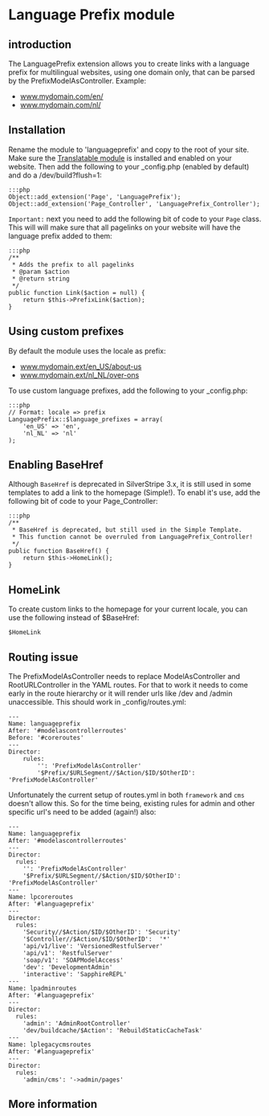 # Language Prefix module #
## introduction #
The LanguagePrefix extension allows you to create links with a language prefix
for multilingual websites, using one domain only, that can be parsed by the 
PrefixModelAsController. Example:

 * www.mydomain.com/en/
 * www.mydomain.com/nl/
 

## Installation ##
Rename the module to 'languageprefix' and copy to the root of your site. Make sure the 
[Translatable module](https://github.com/silverstripe/silverstripe-translatable) is installed and enabled on your website. Then add the following to your _config.php (enabled by default) and do a /dev/build?flush=1:

	:::php
	Object::add_extension('Page', 'LanguagePrefix'); 
	Object::add_extension('Page_Controller', 'LanguagePrefix_Controller'); 
	
`Important:` next you need to add the following bit of code to your `Page` class. This will will make sure that all pagelinks on your website will have the language prefix added to them:

	:::php
	/**
	 * Adds the prefix to all pagelinks  
	 * @param $action
	 * @return string 
	 */
	public function Link($action = null) {
		return $this->PrefixLink($action);
	} 	

## Using custom prefixes ##
By default the module uses the locale as prefix:

* www.mydomain.ext/en_US/about-us
* www.mydomain.ext/nl_NL/over-ons

To use custom language prefixes, add the following to your _config.php:

	:::php
	// Format: locale => prefix
	LanguagePrefix::$language_prefixes = array(
	    'en_US' => 'en',
	    'nl_NL' => 'nl'
	);

## Enabling BaseHref ##
Although `BaseHref` is deprecated in SilverStripe 3.x, it is still used in some templates to add a link to the homepage (Simple!). To enabl it's use, add the following bit of code to your Page_Controller:

	:::php
	/**
	 * BaseHref is deprecated, but still used in the Simple Template.
	 * This function cannot be overruled from LanguagePrefix_Controller!
	 */
	public function BaseHref() {
		return $this->HomeLink();
	}  

## HomeLink ##
To create custom links to the homepage for your current locale, you can use the following instead of $BaseHref:

	$HomeLink

## Routing issue ##
The PrefixModelAsController needs to replace ModelAsController and RootURLController in
the YAML routes. For that to work it needs to come early in the route hierarchy or it will render urls like /dev and /admin unaccessible. This should work in _config/routes.yml:

	---
	Name: languageprefix
	After: '#modelascontrollerroutes'
	Before: '#coreroutes'
	---
	Director:
		rules:  
			'': 'PrefixModelAsController'
			'$Prefix/$URLSegment//$Action/$ID/$OtherID': 'PrefixModelAsController' 

Unfortunately the current setup of routes.yml in both `framework` and `cms` doesn't allow this. So for the time being, existing rules for admin and other specific url's need to be added (again!) also: 

	---
	Name: languageprefix
	After: '#modelascontrollerroutes'
	---
	Director:
	  rules:
	    '': 'PrefixModelAsController'
	    '$Prefix/$URLSegment//$Action/$ID/$OtherID': 'PrefixModelAsController'
	---
	Name: lpcoreroutes
	After: '#languageprefix'
	---
	Director:
	  rules:
	    'Security//$Action/$ID/$OtherID': 'Security'
	    '$Controller//$Action/$ID/$OtherID':  '*'
	    'api/v1/live': 'VersionedRestfulServer'
	    'api/v1': 'RestfulServer'
	    'soap/v1': 'SOAPModelAccess'
	    'dev': 'DevelopmentAdmin'
	    'interactive': 'SapphireREPL'
	---
	Name: lpadminroutes
	After: '#languageprefix'
	---
	Director:
	  rules:
	    'admin': 'AdminRootController'
	    'dev/buildcache/$Action': 'RebuildStaticCacheTask'
	---
	Name: lplegacycmsroutes
	After: '#languageprefix'
	---
	Director:
	  rules:
	    'admin/cms': '->admin/pages'

## More information ##